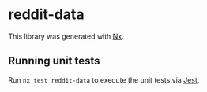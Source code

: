 # reddit-data

This library was generated with [Nx](https://nx.dev).

## Running unit tests

Run `nx test reddit-data` to execute the unit tests via [Jest](https://jestjs.io).
